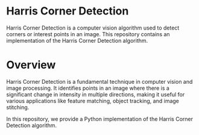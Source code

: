 # Harris Corner Detection

Harris Corner Detection is a computer vision algorithm used to detect corners or interest points in an image. This repository contains an implementation of the Harris Corner Detection algorithm.

# Overview

Harris Corner Detection is a fundamental technique in computer vision and image processing. It identifies points in an image where there is a significant change in intensity in multiple directions, making it useful for various applications like feature matching, object tracking, and image stitching.

In this repository, we provide a Python implementation of the Harris Corner Detection algorithm.
